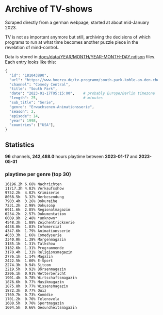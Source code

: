 # Archive of TV-shows

Scraped directly from a german webpage, started at about mid-January 2023.

TV is not as important anymore but still, archiving the decisions of which programs to run at what time
becomes another puzzle piece in the revelation of mind-control.. 

Data is stored in [docs/data/YEAR/MONTH/YEAR-MONTH-DAY.ndjson](docs/data/) files. 
Each entry looks like this:

```python
{
  "id": "181043890", 
  "url": "https://www.hoerzu.de/tv-programm/south-park-kohle-an-den-chefkoch/bid_181043890/", 
  "channel": "Comedy Central", 
  "title": "South Park", 
  "date": "2023-01-17T05:15:00",    # probably Europe/Berlin timezone 
  "length": 25,                     # minutes 
  "sub_title": "Serie", 
  "genre": "Erwachsenen-Animationsserie", 
  "season": 2, 
  "episode": 14, 
  "year": 1998, 
  "countries": ["USA"],
}
```

## Statistics

**96** channels, **242,488.0** hours playtime between **2023-01-17** and **2023-05-31**


### playtime per genre (top 30)

    16196.2h 6.68% Nachrichten
    11717.3h 4.83% Verkaufsshow
    9752.2h  4.02% Krimiserie
    8058.5h  3.32% Werbesendung
    7903.4h  3.26% Dokureihe
    7231.2h  2.98% Dokusoap
    6911.6h  2.85% Regionalmagazin
    6234.2h  2.57% Dokumentation
    6009.9h  2.48% *unknown*
    4548.3h  1.88% Zeichentrickserie
    4438.0h  1.83% Infomercial
    4347.6h  1.79% Animationsserie
    4033.3h  1.66% Comedyserie
    3340.0h  1.38% Morgenmagazin
    3185.1h  1.31% Talkshow
    3182.6h  1.31% Programmende
    3178.4h  1.31% Religionsmagazin
    2776.1h  1.14% Magazin
    2422.5h  1.00% E-Sport
    2274.3h  0.94% Sitcom
    2219.5h  0.92% Börsenmagazin
    2206.1h  0.91% Wetterbericht
    1901.4h  0.78% Wirtschaftsmagazin
    1876.6h  0.77% Musikmagazin
    1875.8h  0.77% Wissensmagazin
    1872.3h  0.77% Quiz
    1769.7h  0.73% Komödie
    1701.2h  0.70% Telenovela
    1688.5h  0.70% Sportmagazin
    1604.5h  0.66% Gesundheitsmagazin
